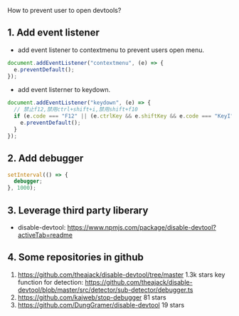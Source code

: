 How to prevent user to open devtools?

## 1. Add event listener

- add event listener to contextmenu to prevent users open menu.

```javascript
document.addEventListener("contextmenu", (e) => {
  e.preventDefault();
});
```

- add event listerner to keydown.

```javascript
document.addEventListener("keydown", (e) => {
  // 禁止f12,禁用ctrl+shift+i,禁用shift+f10
  if (e.code === "F12" || (e.ctrlKey && e.shiftKey && e.code === "KeyI") || (e.shiftKey && e.code === "F10")) {
    e.preventDefault();
  }
});
```

## 2. Add debugger

```javascript
setInterval(() => {
  debugger;
}, 1000);
```

## 3. Leverage third party liberary

- disable-devtool: https://www.npmjs.com/package/disable-devtool?activeTab=readme

## 4. Some repositories in github

1. https://github.com/theajack/disable-devtool/tree/master 1.3k stars
   key function for detection: https://github.com/theajack/disable-devtool/blob/master/src/detector/sub-detector/debugger.ts
2. https://github.com/kajweb/stop-debugger 81 stars
3. https://github.com/DungGramer/disable-devtool 19 stars
